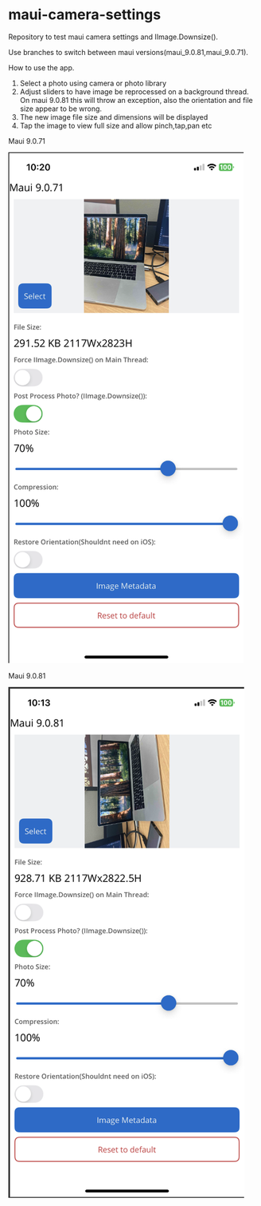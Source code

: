 # maui-camera-settings
Repository to test maui camera settings and IImage.Downsize().

Use branches to switch between maui versions(maui_9.0.81,maui_9.0.71).



How to use the app.
1) Select a photo using camera or photo library
2) Adjust sliders to have image be reprocessed on a background thread. On maui 9.0.81 this will throw an exception, also the orientation and file size appear to be wrong.
3) The new image file size and dimensions will be displayed
4) Tap the image to view full size and allow pinch,tap,pan etc

Maui 9.0.71

![Maui 9.0.71](https://raw.githubusercontent.com/brentpbc/maui-camera-settings/refs/heads/main/Media/iOS_Maui_9.0.71a.png)

Maui 9.0.81

![Maui 9.0.81](https://raw.githubusercontent.com/brentpbc/maui-camera-settings/refs/heads/main/Media/ios_Maui_9.0.81.png)

